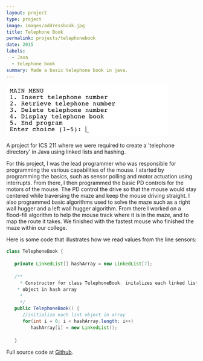```yaml
---
layout: project
type: project
image: images/addressbook.jpg
title: Telephone Book
permalink: projects/telephonebook
date: 2015
labels:
  - Java
  - telephone book
summary: Made a basic telephone book in java.
---
```


<img class="ui rounded image" src="../images/telephone-menu.png">
  

A project for ICS 211 where we were required to create a 'telephone directory' in Java using linked lists and hashing.    

For this project, I was the lead programmer who was responsible for programming the various capabilities of the mouse.  I started by programming the basics, such as sensor polling and motor actuation using interrupts.  From there, I then programmed the basic PD controls for the motors of the mouse.  The PD control the drive so that the mouse would stay centered while traversing the maze and keep the mouse driving straight.  I also programmed basic algorithms used to solve the maze such as a right wall hugger and a left wall hugger algorithm.  From there I worked on a flood-fill algorithm to help the mouse track where it is in the maze, and to map the route it takes.  We finished with the fastest mouse who finished the maze within our college.

Here is some code that illustrates how we read values from the line sensors:

```java
class TelephoneBook {

   private LinkedList[] hashArray = new LinkedList[7];
   
   /**
	 * Constructor for class TelephoneBook. initalizes each linked list
    * object in hash array
	 * 
	 */
   public TelephoneBook() {
      //initialize each list object in array
      for(int i = 0; i < hashArray.length; i++) 
         hashArray[i] = new LinkedList();
      
   }
```

Full source code at [Github](https://github.com/jessieflores/old-files/blob/master/FloresJessieProject.java).


